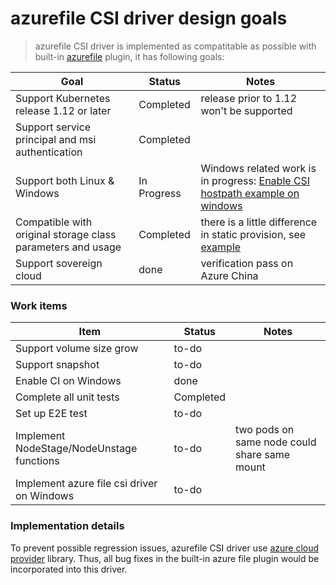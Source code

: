 # azurefile CSI driver design goals
 > azurefile CSI driver is implemented as compatitable as possible with built-in [azurefile](https://kubernetes.io/docs/concepts/storage/volumes/#azurefile) plugin, it has following goals:

Goal | Status | Notes
--- | --- | --- |
Support Kubernetes release 1.12 or later | Completed| release prior to 1.12 won't be supported |
Support service principal and msi authentication | Completed |  |
Support both Linux & Windows | In Progress | Windows related work is in progress: [Enable CSI hostpath example on windows](https://github.com/kubernetes-csi/drivers/issues/79) |
Compatible with original storage class parameters and usage| Completed | there is a little difference in static provision, see [example](../deploy/example/pv-azurefile-csi.yaml) |
Support sovereign cloud| done | verification pass on Azure China |

### Work items
Item | Status | Notes
--- | --- | --- |
Support volume size grow | to-do |  |
Support snapshot | to-do |  |
Enable CI on Windows | done |  |
Complete all unit tests | Completed |  |
Set up E2E test | to-do |  |
Implement NodeStage/NodeUnstage functions | to-do | two pods on same node could share same mount |
Implement azure file csi driver on Windows | to-do |  |

### Implementation details
To prevent possible regression issues, azurefile CSI driver use [azure cloud provider](https://github.com/kubernetes/kubernetes/tree/v1.13.0/pkg/cloudprovider/providers/azure) library. Thus, all bug fixes in the built-in azure file plugin would be incorporated into this driver.
